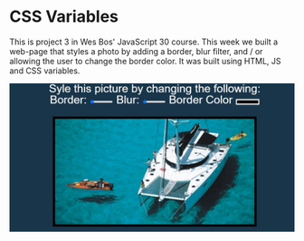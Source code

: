 # CSS Variables

This is project 3 in Wes Bos' JavaScript 30 course. This week we built a web-page that styles a photo by adding a border, blur filter, and / or allowing the user to change the border color.  It was built using HTML, JS and CSS variables. 

![](FinishedProject.JPG)
